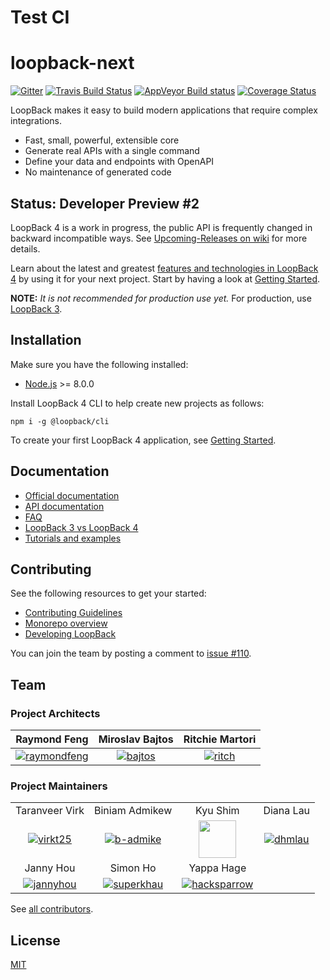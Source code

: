 # Test CI
# loopback-next

[![Gitter](https://badges.gitter.im/Join%20Chat.svg)](https://gitter.im/strongloop/loopback) [![Travis Build Status](https://travis-ci.org/strongloop/loopback-next.svg?branch=master)](https://travis-ci.org/strongloop/loopback-next) [![AppVeyor Build status](https://ci.appveyor.com/api/projects/status/3v1qmusv168a0kb0/branch/master?svg=true)](https://ci.appveyor.com/project/bajtos/loopback-next/branch/master) [![Coverage Status](https://coveralls.io/repos/github/strongloop/loopback-next/badge.svg?branch=master)](https://coveralls.io/github/strongloop/loopback-next?branch=master)

LoopBack makes it easy to build modern applications that require complex
integrations.

- Fast, small, powerful, extensible core
- Generate real APIs with a single command
- Define your data and endpoints with OpenAPI
- No maintenance of generated code

## Status: Developer Preview #2

LoopBack 4 is a work in progress, the public API is frequently changed in
backward incompatible ways. See
[Upcoming-Releases on wiki](https://github.com/strongloop/loopback-next/wiki/Upcoming-Releases)
for more details.

Learn about the latest and greatest
[features and technologies in LoopBack 4](https://loopback.io/doc/en/lb4/Crafting-LoopBack-4.html)
by using it for your next project. Start by having a look at
[Getting Started](https://loopback.io/doc/en/lb4/Getting-started.html).

**NOTE:** _It is not recommended for production use yet._ For production, use
[LoopBack 3](https://loopback.io/doc/en/lb3/index.html).

## Installation

Make sure you have the following installed:

- [Node.js](https://nodejs.org/en/download/) >= 8.0.0

Install LoopBack 4 CLI to help create new projects as follows:

```shell
npm i -g @loopback/cli
```

To create your first LoopBack 4 application, see
[Getting Started](http://loopback.io/doc/en/lb4/Getting-started.html).

## Documentation

- [Official documentation](http://loopback.io/doc/en/lb4/)
- [API documentation](http://apidocs.loopback.io/#LoopBack4)
- [FAQ](http://loopback.io/doc/en/lb4/FAQ.html)
- [LoopBack 3 vs LoopBack 4](http://loopback.io/doc/en/lb4/LoopBack-3.x.html)
- [Tutorials and examples](http://loopback.io/doc/en/lb4/Examples-and-tutorials.html)

## Contributing

See the following resources to get your started:

- [Contributing Guidelines](./docs/CONTRIBUTING.md)
- [Monorepo overview](./docs/site/MONOREPO.md)
- [Developing LoopBack](./docs/site/DEVELOPING.md)

You can join the team by posting a comment to
[issue #110](https://github.com/strongloop/loopback-next/issues/110).

## Team

### Project Architects

|                   Raymond Feng                  |            Miroslav Bajtos            |           Ritchie Martori           |
| :---------------------------------------------: | :-----------------------------------: | :---------------------------------: |
| [![raymondfeng]](http://github.com/raymondfeng) | [![bajtos]](http://github.com/bajtos) | [![ritch]](http://github.com/ritch) |

### Project Maintainers

|                                           |                                             |                                                                                                              |                                       |
| :---------------------------------------: | :-----------------------------------------: | :----------------------------------------------------------------------------------------------------------: | :-----------------------------------: |
|               Taranveer Virk              |                Biniam Admikew               |                                                   Kyu Shim                                                   |               Diana Lau               |
|  [![virkt25]](http://github.com/virkt25)  |  [![b-admike]](http://github.com/b-admike)  | [<img src="https://avatars3.githubusercontent.com/u/18518689?v=3&s=60" height=60>](http://github.com/shimks) | [![dhmlau]](http://github.com/dhmlau) |
|                 Janny Hou                 |                   Simon Ho                  |       Yappa Hage                                                                                                      |                                       |
| [![jannyhou]](http://github.com/jannyHou) | [![superkhau]](http://github.com/superkhau) | [![hacksparrow]](https://github.com/hacksparrow)                                                                                                             |                                       |

See
[all contributors](https://github.com/strongloop/loopback-next/graphs/contributors).

## License

[MIT](LICENSE)

[raymondfeng]: https://avatars0.githubusercontent.com/u/540892?v=3&s=60

[bajtos]: https://avatars2.githubusercontent.com/u/1140553?v=3&s=60

[ritch]: https://avatars2.githubusercontent.com/u/462228?v=3&s=60

[b-admike]: https://avatars0.githubusercontent.com/u/13950637?v=3&s=60

[dhmlau]: https://avatars2.githubusercontent.com/u/25489897?v=3&s=60

[jannyhou]: https://avatars2.githubusercontent.com/u/12554153?v=3&s=60

[superkhau]: https://avatars1.githubusercontent.com/u/1617364?v=3&s=60

[loay]: https://avatars3.githubusercontent.com/u/1986928?v=3&s=60

[virkt25]: https://avatars1.githubusercontent.com/u/3311536?v=3&s=60

[hacksparrow]: https://avatars2.githubusercontent.com/u/950112?v=3&s=60
